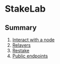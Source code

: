 # StakeLab
## Summary
1. [Interact with a node](https://github.com/StakeLab-Hub/StakeLab/blob/main/Interact%20with%20a%20node/README.md)
2. [Relayers](https://github.com/StakeLab-Hub/StakeLab/blob/main/Relayers/README.md) 
3. [Restake](https://github.com/StakeLab-Hub/StakeLab/blob/main/Restake/README.md)
4. [Public endpoints](https://github.com/StakeLab-Hub/StakeLab/blob/main/Public%20endpoints/README.md)
